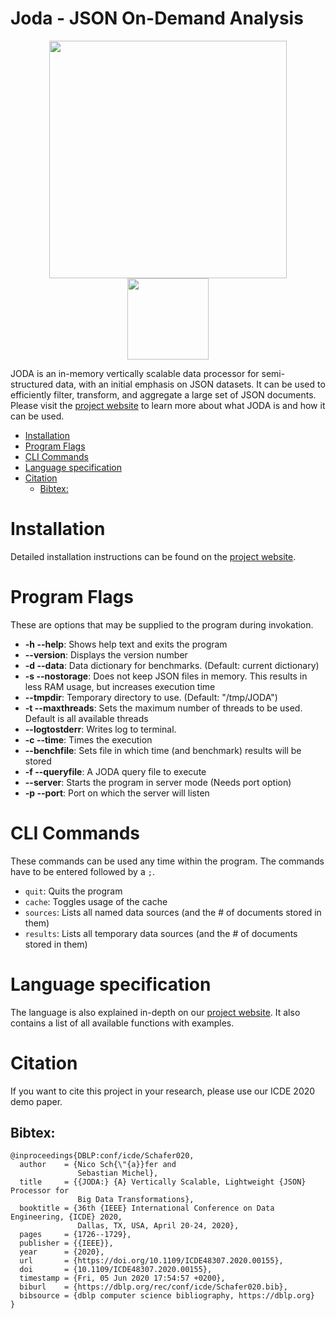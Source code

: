 <h1>Joda - JSON On-Demand Analysis</h1>

<div style="text-align:center">
<a href="https://joda-explore.github.io/JODA">
<img src="https://dbis.informatik.uni-kl.de/files/icons/JODA.png" width="380"  />
</a>
<br>
<a href="https://dbis.informatik.uni-kl.de">
<img src="https://dbis.informatik.uni-kl.de/images/dbislogo_default.png" width="130"  />
</a>
</div>

JODA is an in-memory vertically scalable data processor for semi-structured data, with an initial emphasis on JSON datasets.
It can be used to efficiently filter, transform, and aggregate a large set of JSON documents.
Please visit the [project website](https://joda-explore.github.io/JODA/) to learn more about what JODA is and how it can be used.

- [Installation](#installation)
- [Program Flags](#program-flags)
- [CLI Commands](#cli-commands)
- [Language specification](#language-specification)
- [Citation](#citation)
  - [Bibtex:](#bibtex)

# Installation

Detailed installation instructions can be found on the [project website](https://joda-explore.github.io/JODA/install/).


# Program Flags
These are options that may be supplied to the program during invokation.

- __-h --help__:        Shows help text and exits the program
- __--version__:        Displays the version number
- __-d --data__:        Data dictionary for benchmarks. (Default: current dictionary)
- __-s --nostorage__:   Does not keep JSON files in memory. This results in less RAM usage, but increases execution time
- __--tmpdir__:           Temporary directory to use. (Default: "/tmp/JODA")
- __-t --maxthreads__:  Sets the maximum number of threads to be used. Default is all available threads
- __--logtostderr__:    Writes log to terminal.
- __-c --time__:        Times the execution
- __--benchfile__:      Sets file in which time (and benchmark) results will be stored
- __-f --queryfile__:   A JODA query file to execute
- __--server__:         Starts the program in server mode (Needs port option)
- __-p --port__:        Port on which the server will listen

# CLI Commands
These commands can be used any time within the program.
The commands have to be entered followed by a `;`.
- `quit`:        Quits the program
- `cache`:       Toggles usage of the cache
- `sources`:     Lists all named data sources (and the # of documents stored in them)
- `results`:     Lists all temporary data sources (and the # of documents stored in them)

# Language specification
The language is also explained in-depth on our [project website](https://joda-explore.github.io/JODA/language/).
It also contains a list of all available functions with examples.




# Citation
If you want to cite this project in your research, please use our ICDE 2020 demo paper.

## Bibtex:

```
@inproceedings{DBLP:conf/icde/Schafer020,
  author    = {Nico Sch{\"{a}}fer and
               Sebastian Michel},
  title     = {{JODA:} {A} Vertically Scalable, Lightweight {JSON} Processor for
               Big Data Transformations},
  booktitle = {36th {IEEE} International Conference on Data Engineering, {ICDE} 2020,
               Dallas, TX, USA, April 20-24, 2020},
  pages     = {1726--1729},
  publisher = {{IEEE}},
  year      = {2020},
  url       = {https://doi.org/10.1109/ICDE48307.2020.00155},
  doi       = {10.1109/ICDE48307.2020.00155},
  timestamp = {Fri, 05 Jun 2020 17:54:57 +0200},
  biburl    = {https://dblp.org/rec/conf/icde/Schafer020.bib},
  bibsource = {dblp computer science bibliography, https://dblp.org}
}
```

